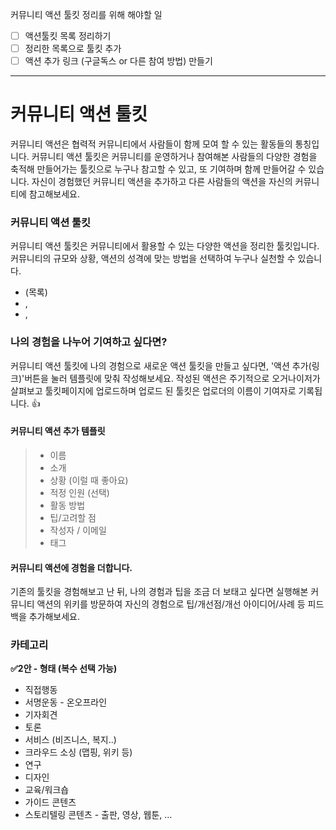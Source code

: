 커뮤니티 액션 툴킷 정리를 위해 해야할 일
* [ ] 액션툴킷 목록 정리하기 
* [ ] 정리한 목록으로 툴킷 추가 
* [ ] 액션 추가 링크 (구글독스 or 다른 참여 방법) 만들기  

---
# 커뮤니티 액션 툴킷

커뮤니티 액션은 협력적 커뮤니티에서 사람들이 함께 모여 할 수 있는 활동들의 통칭입니다. 커뮤니티 액션 툴킷은 커뮤니티를 운영하거나 참여해본 사람들의 다양한 경험을 축적해 만들어가는 툴킷으로 누구나 참고할 수 있고, 또 기여하며 함께 만들어갈 수 있습니다. 자신이 경험했던 커뮤니티 액션을 추가하고 다른 사람들의 액션을 자신의 커뮤니티에 참고해보세요.

### 커뮤니티 액션 툴킷 
커뮤니티 액션 툴킷은 커뮤니티에서 활용할 수 있는 다양한 액션을 정리한 툴킷입니다. 커뮤니티의 규모와 상황, 액션의 성격에 맞는 방법을 선택하여 누구나 실천할 수 있습니다.
* (목록)
* ,
* ,

### 나의 경험을 나누어 기여하고 싶다면? 
커뮤니티 액션 툴킷에 나의 경험으로 새로운 액션 툴킷을 만들고 싶다면, '액션 추가(링크)'버튼을 눌러 템플릿에 맞춰 작성해보세요.
작성된 액션은 주기적으로 오거나이저가 살펴보고 툴킷페이지에 업로드하며 업로드 된 툴킷은 업로더의 이름이 기여자로 기록됩니다. :+1: 

#### 커뮤니티 액션 추가 템플릿
> *   이름
> *   소개
> *   상황 (이럴 때 좋아요)
> *   적정 인원 (선택)
> *   활동 방법
> *   팁/고려할 점 
> *   작성자 / 이메일 
> *   태그

#### 커뮤니티 액션에 경험을 더합니다.

기존의 툴킷을 경험해보고 난 뒤, 나의 경험과 팁을 조금 더 보태고 싶다면 실행해본 커뮤니티 액션의 위키를 방문하여 자신의 경험으로 팁/개선점/개선 아이디어/사례 등 피드백을 추가해보세요.


### 카테고리
**✅2안 - 형태 (복수 선택 가능)**
*   직접행동 
*   서명운동 - 온오프라인
*   기자회견
*   토론
*   서비스 (비즈니스, 복지..)
*   크라우드 소싱 (맵핑, 위키 등)
*   연구 
*   디자인
*   교육/워크숍
*   가이드 콘텐츠
*   스토리텔링 콘텐츠 - 출판, 영상, 웹툰, … 


